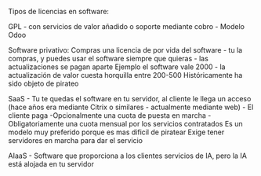 Tipos de licencias en software:

GPL - con servicios de valor añadido o soporte mediante cobro - Modelo Odoo

Software privativo: Compras una licencia de por vida del software - tu la compras, y puedes usar el software siempre que quieras - las actualizaciones se pagan aparte
Ejemplo el software vale 2000 - la actualización de valor cuesta horquilla entre 200-500
Históricamente ha sido objeto de pirateo

SaaS - Tu te quedas el software en tu servidor, al cliente le llega un acceso (hace años era mediante Citrix o similares - actualmente mediante web) - El cliente paga
-Opcionalmente una cuota de puesta en marcha
-Obligatoriamente una cuota mensual por los servicios contratados
Es un modelo muy preferido porque es mas dificil de piratear
Exige tener servidores en marcha para dar el servicio

AIaaS - Software que proporciona a los clientes servicios de IA, pero la IA está alojada en tu servidor



